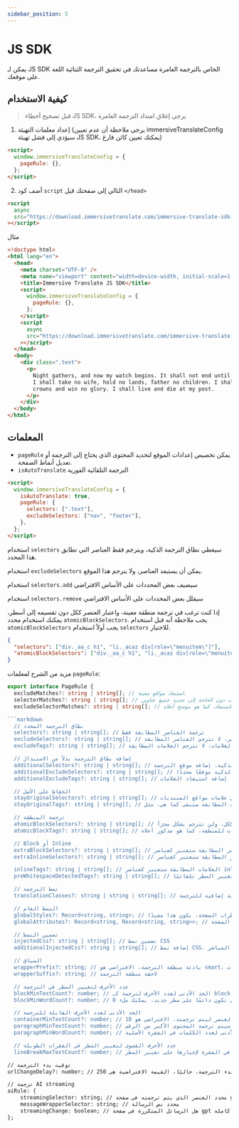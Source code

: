```yaml
---
sidebar_position: 5
---
```


# JS SDK

يمكن لـ JS SDK الخاص بالترجمة الغامرة مساعدتك في تحقيق الترجمة الثنائية اللغة على موقعك.

## كيفية الاستخدام

> قبل تصحيح أخطاء JS SDK، يرجى إغلاق امتداد الترجمة الغامرة

1. إعداد معلمات التهيئة (يرجى ملاحظة أن عدم تعيين immersiveTranslateConfig سيؤدي إلى فشل تهيئة JS SDK، يمكنك تعيين كائن فارغ)

```html
<script>
  window.immersiveTranslateConfig = {
    pageRule: {},
  };
</script>
```

2. أضف كود `script` التالي إلى صفحتك قبل `</head>`

```html
<script
  async
  src="https://download.immersivetranslate.com/immersive-translate-sdk-latest.js"
></script>
```

مثال

```html
<!doctype html>
<html lang="en">
  <head>
    <meta charset="UTF-8" />
    <meta name="viewport" content="width=device-width, initial-scale=1.0" />
    <title>Immersive Translate JS SDK</title>
    <script>
      window.immersiveTranslateConfig = {
        pageRule: {},
      };
    </script>
    <script
      async
      src="https://download.immersivetranslate.com/immersive-translate-sdk-latest.js"
    ></script>
  </head>
  <body>
    <div class=".text">
      <p>
        Night gathers, and now my watch begins. It shall not end until my death.
        I shall take no wife, hold no lands, father no children. I shall wear no
        crowns and win no glory. I shall live and die at my post.
      </p>
    </div>
  </body>
</html>
```

## المعلمات

- `pageRule`
  يمكن تخصيص إعدادات الموقع لتحديد المحتوى الذي يحتاج إلى الترجمة أو تعديل أنماط الصفحة.
- `isAutoTranslate`
  الترجمة التلقائية الفورية

```html
<script>
  window.immersiveTranslateConfig = {
    isAutoTranslate: true,
    pageRule: {
      selectors: [".text"],
      excludeSelectors: ["nav", "footer"],
    },
  };
</script>
```

استخدام `selectors` سيغطي نطاق الترجمة الذكية، ويترجم فقط العناصر التي تطابق هذا المحدد.

استخدام `excludeSelectors` يمكن أن يستبعد العناصر، ولا يترجم هذا الموقع.

استخدام `selectors.add` سيضيف بعض المحددات على الأساس الافتراضي

استخدام `selectors.remove` سيقلل بعض المحددات على الأساس الافتراضي

إذا كنت ترغب في ترجمة منطقة معينة، واعتبار العنصر ككل دون تقسيمه إلى أسطر، يمكنك استخدام محدد `atomicBlockSelectors`. يجب ملاحظة أنه قبل استخدام `atomicBlockSelectors` يجب أولاً استخدام `selectors` للاختيار.

```json
{
  "selectors": ["div._aa_c h1", "li._acaz div[role=\"menuitem\"]"],
  "atomicBlockSelectors": ["div._aa_c h1", "li._acaz div[role=\"menuitem\"]"]
}
```

مزيد من الشرح لمعلمات `pageRule`:

```typescript
export interface PageRule {
  excludeMatches?: string | string[]; // استبعاد مواقع معينة.
  selectorMatches?: string | string[]; // مطابقة باستخدام المحددات دون الحاجة إلى تحديد جميع عناوين URL
  excludeSelectorMatches?: string | string[]; // قواعد الاستبعاد، كما هو موضح أعلاه.

```markdown
  // نطاق الترجمة المحدد
  selectors?: string | string[]; // ترجمة العناصر المطابقة فقط
  excludeSelectors?: string | string[]; // استبعاد العناصر، لا تترجم العناصر المطابقة
  excludeTags?: string | string[]; // استبعاد العلامات، لا تترجم العلامات المطابقة

  // إضافة نطاق الترجمة بدلاً من الاستبدال
  additionalSelectors?: string | string[]; // إضافة نطاق الترجمة. في منطقة الترجمة الذكية، إضافة موقع الترجمة.
  additionalExcludeSelectors?: string | string[]; // إضافة استبعاد العناصر، لا تترجم الترجمة الذكية موقعًا محددًا.
  additionalExcludeTags?: string | string[]; // إضافة استبعاد العلامات

  // الحفاظ على الأصل
  stayOriginalSelectors?: string | string[]; // العناصر المطابقة ستبقى كما هي. تستخدم عادةً في علامات مواقع المنتديات.
  stayOriginalTags?: string | string[]; // العلامات المطابقة ستبقى كما هي، مثل `code`

  // ترجمة المنطقة
  atomicBlockSelectors?: string | string[]; // محددات المنطقة، العناصر المطابقة ستعتبر ككل، ولن تترجم بشكل مجزأ
  atomicBlockTags?: string | string[]; // محددات العلامات للمنطقة، كما هو مذكور أعلاه

  // Block أو Inline
  extraBlockSelectors?: string | string[]; // محددات إضافية، العناصر المطابقة ستعتبر كعناصر block، تحتل سطرًا منفردًا.
  extraInlineSelectors?: string | string[]; // محددات إضافية، العناصر المطابقة ستعتبر كعناصر inline.

  inlineTags?: string | string[]; // العلامات المطابقة ستعتبر كعناصر inline
  preWhitespaceDetectedTags?: string | string[]; // العلامات المطابقة ستقوم بتغيير السطر تلقائيًا

  // نمط الترجمة
  translationClasses?: string | string | string[]; // إضافة فئة إضافية للترجمة

  // النمط العام
  globalStyles?: Record<string, string>; // تعديل نمط الصفحة، إذا تسببت الترجمة في اضطراب الصفحة، يكون هذا مفيدًا.
  globalAttributes?: Record<string, Record<string, string>>; // تعديل خصائص عناصر الصفحة

  // تضمين النمط
  injectedCss?: string | string[]; // تضمين نمط CSS
  additionalInjectedCss?: string | string[]; // إضافة نمط CSS، بدلاً من الاستبدال المباشر.

  // السياق
  wrapperPrefix?: string; // بادئة منطقة الترجمة، الافتراضي هو smart، يحدد ما إذا كان يجب تغيير السطر بناءً على عدد الكلمات.
  wrapperSuffix?: string; // لاحقة منطقة الترجمة

  // عدد الأحرف لتغيير السطر في الترجمة
  blockMinTextCount?: number; // الحد الأدنى لعدد الأحرف لترجمة كـ block، وإلا ستكون الترجمة كعنصر inline.
  blockMinWordCount?: number; // كما هو مذكور أعلاه. إذا كنت ترغب في أن تكون دائمًا على سطر جديد، يمكنك ملء 0.

  // الحد الأدنى لعدد الأحرف القابلة للترجمة
  containerMinTextCount?: number; // عند التعرف الذكي، الحد الأدنى لعدد الأحرف التي يجب أن يحتويها العنصر ليتم ترجمته، الافتراضي هو 18
  paragraphMinTextCount?: number; // الحد الأدنى لعدد الأحرف في الفقرة الأصلية، سيتم ترجمة المحتوى الأكبر من الرقم
  paragraphMinWordCount?: number; // الحد الأدنى لعدد الكلمات في الفقرة الأصلية

  // عدد الأحرف القصوى لتغيير السطر في الفقرات الطويلة
  lineBreakMaxTextCount?: number; // عند ترجمة الفقرات الطويلة، الحد الأقصى لعدد الأحرف في الفقرة لإجبارها على تغيير السطر.
```

```markdown
// توقيت بدء الترجمة
urlChangeDelay?: number; // بعد الدخول إلى الصفحة، كم ملي ثانية يجب الانتظار قبل بدء الترجمة. حاليًا، القيمة الافتراضية هي 250ms لانتظار تهيئة الصفحة

// ترجمة AI streaming
aiRule: {
    streamingSelector: string; // محدد العنصر الذي يتم ترجمته في صفحة gpt
    messageWrapperSelector: string; // محدد نص الرسالة
    streamingChange: boolean; // هل الرسائل المتكررة في صفحة gpt هي تحديثات تزايدية أم كاملة. gpt هو تزايدي
};
```